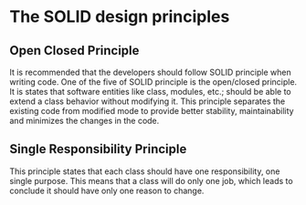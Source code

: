 # The SOLID design principles
## Open Closed Principle

It is recommended that the developers should follow SOLID principle when writing code. One of the five 
of SOLID principle is the open/closed principle. It is states that software entities like class, modules, etc.; 
should be able to extend a class behavior without modifying it. This principle separates the existing code from 
modified mode to provide better stability, maintainability and minimizes the changes in the code.

## Single Responsibility Principle
This principle states that each class should have one responsibility, one single purpose. This means that a class
will do only one job, which leads to conclude it should have only one reason to change.